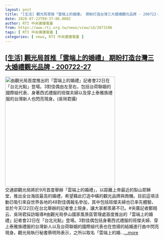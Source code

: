 ```yaml
---
layout: post
title: "[生活] 觀光局首推「雲端上的婚禮」 期盼打造台灣三大婚禮觀光品牌 - 200722-27"
date: 2020-07-22T09:37:06.000Z
author: RTI 中央廣播電臺
from: https://www.rti.org.tw/news/view/id/2073106
tags: [ RTI 中央廣播電臺 ]
categories: [ news, RTI 中央廣播電臺 ]
---
```

<!--1595410626000-->
[[生活] 觀光局首推「雲端上的婚禮」 期盼打造台灣三大婚禮觀光品牌 - 200722-27](https://www.rti.org.tw/news/view/id/2073106)
------

<div>
<img src="https://static.rti.org.tw/assets/thumbnails/2020/07/22/0fe2c0d57c980c259723f5a06495d317.JPG" width="360" alt="由觀光局首度推出的「雲端上的婚禮」記者會22日在「台北光點」登場。3對佳偶由左至右，包括台荷聯姻的國際組代表、身著西式禮服的班傑夫婦以及穿上泰雅族禮服的台灣新人也閃亮現身。(吳琍君攝)" title="由觀光局首度推出的「雲端上的婚禮」記者會22日在「台北光點」登場。3對佳偶由左至右，包括台荷聯姻的國際組代表、身著西式禮服的班傑夫婦以及穿上泰雅族禮服的台灣新人也閃亮現身。(吳琍君攝)"><br>交通部觀光局將於9月首度舉辦「雲端上的婚禮」，以距離上帝最近的梨山耶穌堂，推出全台海拔最高的婚禮，希望藉此打造中橫的觀光品牌與商機。目前這項活動已吸引來自世界各地的48對佳偶報名參加，其中包括班傑夫婦也已率先體驗，並於今天(22日)在台北舉辦的記者會上現身，讓大家都羨慕不已。#央廣記者鄭翔云、吳琍君採訪報導#由觀光局參山國家風景區管理處首度推出的「雲端上的婚禮」記者會22日在「台北光點」登場。3對佳偶包括身著西式禮服的班傑夫婦、穿上泰雅族禮服的台灣新人以及台荷聯姻的國際組代表也在悠揚的結婚進行曲中閃亮現身。觀光局執行秘書蔡明玲表示，之所以取名「雲端上的婚...<a target="_blank" href="https://www.rti.org.tw/news/view/id/2073106">...more</a>
</div>
